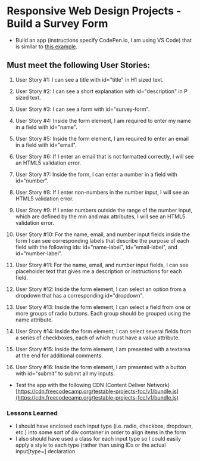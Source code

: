 # Responsive Web Design Projects - Build a Survey Form

* Build an app (instructions specify CodePen.io, I am using VS Code) that is similar to [this example](https://codepen.io/freeCodeCamp/full/VPaoNP).

## Must meet the following User Stories:

1.	User Story #1: I can see a title with id="title" in H1 sized text.

2.	User Story #2: I can see a short explanation with id="description" in P sized text. 

3.	User Story #3: I can see a form with id="survey-form".

4.	User Story #4: Inside the form element, I am required to enter my name in a field with id="name".

5.	User Story #5: Inside the form element, I am required to enter an email in a field with id="email".

6.	User Story #6: If I enter an email that is not formatted correctly, I will see an HTML5 validation error.

7.	User Story #7: Inside the form, I can enter a number in a field with id="number".

8.	User Story #8: If I enter non-numbers in the number input, I will see an HTML5 validation error.

9.	User Story #9: If I enter numbers outside the range of the number input, which are defined by the min and max attributes, I will see an HTML5 validation error.

10.	User Story #10: For the name, email, and number input fields inside the form I can see corresponding labels that describe the purpose of each field with the following ids: id="name-label", id="email-label", and id="number-label".

11.	User Story #11: For the name, email, and number input fields, I can see placeholder text that gives me a description or instructions for each field.

12.	User Story #12: Inside the form element, I can select an option from a dropdown that has a corresponding id="dropdown".

13.	User Story #13: Inside the form element, I can select a field from one or more groups of radio buttons. Each group should be grouped using the name attribute.

14.	User Story #14: Inside the form element, I can select several fields from a series of checkboxes, each of which must have a value attribute.

15.	User Story #15: Inside the form element, I am presented with a textarea at the end for additional comments.

16.	User Story #16: Inside the form element, I am presented with a button with id="submit" to submit all my inputs.

* Test the app with the following CDN (Content Deliver Network) [https://cdn.freecodecamp.org/testable-projects-fcc/v1/bundle.js](https://cdn.freecodecamp.org/testable-projects-fcc/v1/bundle.js)

### Lessons Learned

* I should have enclosed each input type (i.e. radio, checkbox, dropdown, etc.) into some sort of div container in order to align items in the form
* I also should have used a class for each input type so I could easily apply a style to each type (rather than using IDs or the actual input[type=] declaration
 
